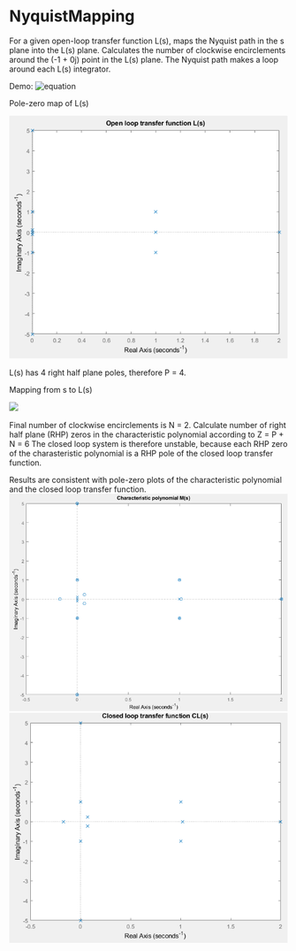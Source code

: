 # NyquistMapping
For a given open-loop transfer function L(s), maps the Nyquist path in the s plane into the L(s) plane. Calculates the number of clockwise encirclements around the (-1 + 0j) point in the L(s) plane. The Nyquist path makes a loop around each L(s) integrator.

Demo:
![equation](http://www.sciweavers.org/tex2img.php?eq=L(s)%20%3D%20\frac{100}{s\,\left(10\,s-\mathrm{i}\right)\,\left(10\,s%2B1{}\mathrm{i}\right)\,\left(s-1\right)\,\left(s-2\right)\,\left(s-\mathrm{i}\right)\,\left(s%2B1{}\mathrm{i}\right)\,\left(s-1-\mathrm{i}\right)\,\left(s-1%2B1{}\mathrm{i}\right)\,\left(s-5{}\mathrm{i}\right)\,\left(s%2B5{}\mathrm{i}\right)}&bc=White&fc=Black&im=png&fs=12&ff=modern&edit=0)

Pole-zero map of L(s)

![](openloopLs.png)

L(s) has 4 right half plane poles, therefore P = 4.

Mapping from s to L(s)

![](animation.gif)

Final number of clockwise encirclements is N = 2. Calculate number of right half plane (RHP) zeros in the characteristic polynomial according to Z = P + N = 6
The closed loop system is therefore unstable, because each RHP zero of the charasteristic polynomial is a RHP pole of the closed loop transfer function.

Results are consistent with pole-zero plots of the characteristic polynomial and the closed loop transfer function.
![](charpolMs.png)
![](closedloopCLs.png)
